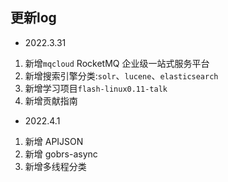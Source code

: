 ## 更新log


- 2022.3.31
1. 新增`mqcloud` RocketMQ 企业级一站式服务平台
2. 新增搜索引擎分类:`solr`、`lucene`、`elasticsearch`
3. 新增学习项目`flash-linux0.11-talk`
4. 新增贡献指南

- 2022.4.1
1. 新增 APIJSON
2. 新增 gobrs-async
3. 新增多线程分类
